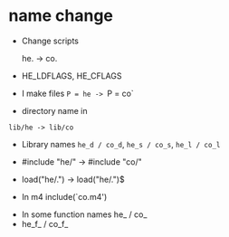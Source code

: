 # name change

- Change scripts

    he. -> co.
	
- HE_LDFLAGS, HE_CFLAGS

- I make files
  `P = he -> `P = co`

- directory name in 

`lib/he -> lib/co`

- Library names
`he_d / co_d`, `he_s / co_s`, `he_l / co_l`

- #include "he/" -> #include "co/"

- load("he/.") -> load("he/.")$

- In m4
  include(`co.m4')

+ In some function names he_ / co_
+ he_f_ / co_f_
